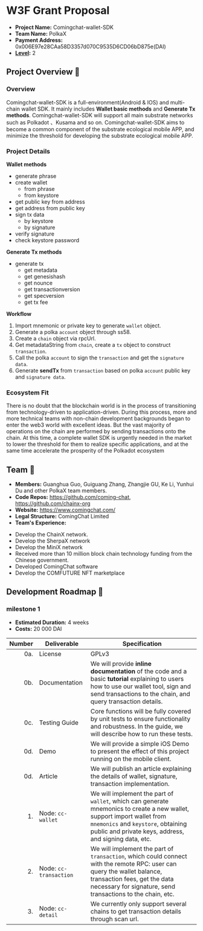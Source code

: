 # W3F Grant Proposal

- **Project Name:** Comingchat-wallet-SDK
- **Team Name:** PolkaX
- **Payment Address:** 0x006E97e28CAa58D3357d070C9535D6CD06bD875e(DAI)
- **[Level](https://github.com/w3f/Grants-Program/tree/master#level_slider-levels):** 2

## Project Overview :page_facing_up:

### Overview
Comingchat-wallet-SDK is a full-environment(Android & IOS) and multi-chain wallet SDK. It mainly includes **Wallet basic methods** and **Generate Tx methods**. Comingchat-wallet-SDK will support all main substrate networks such as Polkadot 、Kusama and so on. Comingchat-wallet-SDK aims to become a common component of the substrate ecological mobile APP, and minimize the threshold for developing the substrate ecological mobile APP.

### Project Details

**Wallet methods**

- generate phrase
- create wallet
    - from phrase
    - from keystore
- get public key from address
- get address from public key
- sign tx data
    - by keystore
    - by signature
- verify signature
- check keystore password

**Generate Tx methods**

- generate tx
    - get metadata
    - get genesishash
    - get nounce
    - get transactionversion
    - get specversion
    - get tx fee

**Workflow**

1. Import mnemonic or private key to generate `wallet` object.
2. Generate a polka `account` object through ss58.
3. Create a `chain` object via rpcUrl.
4. Get metadataString from `chain`, create a `tx` object to construct `transaction`.
5. Call the polka `account` to sign the `transaction` and get the `signature data`.
6. Generate **sendTx** from `transaction` based on polka `account` public key and `signature data`.


### Ecosystem Fit

There is no doubt that the blockchain world is in the process of transitioning from technology-driven to application-driven. During this process, more and more technical teams with non-chain development backgrounds began to enter the web3 world with excellent ideas. But the vast majority of operations on the chain are performed by sending transactions onto the chain. At this time, a complete wallet SDK is urgently needed in the market to lower the threshold for them to realize specific applications, and at the same time accelerate the prosperity of the Polkadot ecosystem

## Team :busts_in_silhouette:
* **Members:** Guanghua Guo, Guiguang Zhang, Zhangjie GU, Ke Li, Yunhui Du and other PolkaX team members.
* **Code Repos:** https://github.com/coming-chat, https://github.com/chainx-org
* **Website:**	https://www.comingchat.com/
* **Legal Structure:** ComingChat Limited
* **Team's Experience:** 
- Develop the ChainX network. 
- Develop the SherpaX network
- Develop the MiniX network
- Received more than 10 million block chain technology funding from the Chinese government. 
- Developed ComingChat software
- Develop the COMFUTURE NFT marketplace


## Development Roadmap :nut_and_bolt: 
### milestone 1
* **Estimated Duration:** 4 weeks 
* **Costs:** 20 000 DAI

| Number | Deliverable            | Specification                                                |
| -----: | ---------------------- | ------------------------------------------------------------ |
|    0a. | License                | GPLv3                                                        |
|    0b. | Documentation          | We will provide **inline documentation** of the code and a basic **tutorial** explaining to users how to use our wallet tool, sign and send transactions to the chain, and query transaction details. |
|    0c. | Testing Guide          | Core functions will be fully covered by unit tests to ensure functionality and robustness. In the guide, we will describe how to run these tests. |
|    0d. | Demo                   | We will provide a simple iOS Demo to present the effect of this project running on the mobile client. |
|    0d. | Article                | We will publish an article explaining the details of wallet, signature, transaction implementation. |
|     1. | Node: `cc-wallet`      | We will implement the part of `wallet`, which can generate mnemonics to create a new wallet, support import wallet from `mnemonics` and `keystore`,  obtaining public and private keys, address,  and signing data, etc. |
|     2. | Node: `cc-transaction` | We will implement the part of `transaction`, which could connect with the remote RPC: user can query the wallet balance, transaction fees, get the data necessary for signature, send transactions to the chain, etc. |
|     3. | Node: `cc-detail`      | We currently only support several chains to get transaction details through scan url. |
